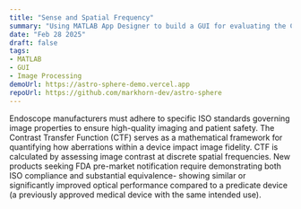 ```yaml
---
title: "Sense and Spatial Frequency"
summary: "Using MATLAB App Designer to build a GUI for evaluating the Contrast Transfer Function (CTF) of different endoscopes."
date: "Feb 28 2025"
draft: false
tags:
- MATLAB
- GUI
- Image Processing
demoUrl: https://astro-sphere-demo.vercel.app
repoUrl: https://github.com/markhorn-dev/astro-sphere
---
```


Endoscope manufacturers must adhere to specific ISO standards governing image properties to ensure high-quality imaging and patient safety. The Contrast Transfer Function (CTF) serves as a mathematical framework for quantifying how aberrations within a device impact image fidelity. CTF is calculated by assessing image contrast at discrete spatial frequencies. New products seeking FDA pre-market notification require demonstrating both ISO compliance and substantial equivalence- showing similar or significantly improved optical performance compared to a predicate device (a previously approved medical device with the same intended use).
